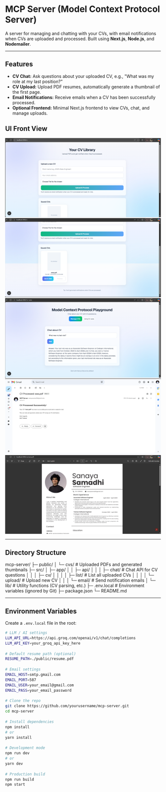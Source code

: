# MCP Server (Model Context Protocol Server)

A server for managing and chatting with your CVs, with email notifications when CVs are uploaded and processed. Built using **Next.js**, **Node.js**, and **Nodemailer**.

---

## Features

- **CV Chat:** Ask questions about your uploaded CV, e.g., "What was my role at my last position?"  
- **CV Upload:** Upload PDF resumes, automatically generate a thumbnail of the first page.  
- **Email Notifications:** Receive emails when a CV has been successfully processed.  
- **Optional Frontend:** Minimal Next.js frontend to view CVs, chat, and manage uploads.

## UI Front View
![CV Upload View](https://github.com/it21302862/Resume_Reader/blob/main/public/screenshots/PdfUploader.png)
![CV List View](https://github.com/it21302862/Resume_Reader/blob/main/public/screenshots/PdfList.png)
![CV Reader View](https://github.com/it21302862/Resume_Reader/blob/main/public/screenshots/CvReader.png)
![Mail Recieved View](https://github.com/it21302862/Resume_Reader/blob/main/public/screenshots/mailsender.png)
![Preview](https://github.com/it21302862/Resume_Reader/blob/main/public/screenshots/Preview.png)

---

## Directory Structure

mcp-server/
├─ public/
│ └─ cvs/ # Uploaded PDFs and generated thumbnails
├─ src/
│ ├─ app/
│ │ ├─ api/
│ │ │ ├─ chat/ # Chat API for CV questions
│ │ │ ├─ cv/
│ │ │ │ ├─ list/ # List all uploaded CVs
│ │ │ │ └─ upload/ # Upload new CV
│ │ │ └─ email/ # Send notification emails
│ └─ lib/ # Utility functions (CV parsing, etc.)
├─ .env.local # Environment variables (ignored by Git)
├─ package.json
└─ README.md


---

## Environment Variables

Create a `.env.local` file in the root:

```bash
# LLM / AI settings
LLM_API_URL=https://api.groq.com/openai/v1/chat/completions
LLM_API_KEY=your_groq_api_key_here

# Default resume path (optional)
RESUME_PATH=./public/resume.pdf

# Email settings
EMAIL_HOST=smtp.gmail.com
EMAIL_PORT=587
EMAIL_USER=your_email@gmail.com
EMAIL_PASS=your_email_password

# Clone the repo
git clone https://github.com/yourusername/mcp-server.git
cd mcp-server

# Install dependencies
npm install
# or
yarn install

# Development mode
npm run dev
# or
yarn dev

# Production build
npm run build
npm start
